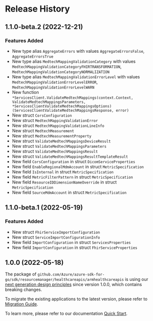 # Release History

## 1.1.0-beta.2 (2022-12-21)
### Features Added

- New type alias `AggregateErrors` with values `AggregateErrorsFalse`, `AggregateErrorsTrue`
- New type alias `MedtechMappingValidationCategory` with values `MedtechMappingValidationCategoryFHIRTRANSFORMATION`, `MedtechMappingValidationCategoryNORMALIZATION`
- New type alias `MedtechMappingValidationErrorLevel` with values `MedtechMappingValidationErrorLevelERROR`, `MedtechMappingValidationErrorLevelWARN`
- New function `*ServicesClient.ValidateMedtechMappings(context.Context, ValidateMedtechMappingsParameters, *ServicesClientValidateMedtechMappingsOptions) (ServicesClientValidateMedtechMappingsResponse, error)`
- New struct `CorsConfiguration`
- New struct `MedtechMappingValidationError`
- New struct `MedtechMappingValidationLineInfo`
- New struct `MedtechMeasurement`
- New struct `MedtechMeasurementProperty`
- New struct `ValidateMedtechMappingsDeviceResult`
- New struct `ValidateMedtechMappingsParameters`
- New struct `ValidateMedtechMappingsResult`
- New struct `ValidateMedtechMappingsResultTemplateResult`
- New field `CorsConfiguration` in struct `DicomServiceProperties`
- New field `EnableRegionalMdmAccount` in struct `MetricSpecification`
- New field `IsInternal` in struct `MetricSpecification`
- New field `MetricFilterPattern` in struct `MetricSpecification`
- New field `ResourceIDDimensionNameOverride` in struct `MetricSpecification`
- New field `SourceMdmAccount` in struct `MetricSpecification`


## 1.1.0-beta.1 (2022-05-19)
### Features Added

- New struct `FhirServiceImportConfiguration`
- New struct `ServiceImportConfigurationInfo`
- New field `ImportConfiguration` in struct `ServicesProperties`
- New field `ImportConfiguration` in struct `FhirServiceProperties`


## 1.0.0 (2022-05-18)

The package of `github.com/Azure/azure-sdk-for-go/sdk/resourcemanager/healthcareapis/armhealthcareapis` is using our [next generation design principles](https://azure.github.io/azure-sdk/general_introduction.html) since version 1.0.0, which contains breaking changes.

To migrate the existing applications to the latest version, please refer to [Migration Guide](https://aka.ms/azsdk/go/mgmt/migration).

To learn more, please refer to our documentation [Quick Start](https://aka.ms/azsdk/go/mgmt).